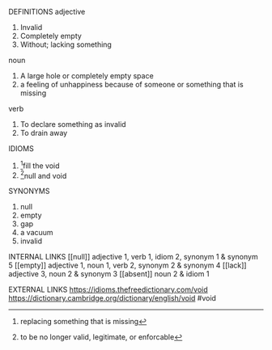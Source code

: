 DEFINITIONS
adjective
1. Invalid
2. Completely empty
3. Without; lacking something

noun
1. A large hole or completely empty space
2. a feeling of unhappiness because of someone or something that is missing

verb
1. To declare something as invalid
2. To drain away


IDIOMS
 1. [^1]fill the void
 2. [^2]null and void

SYNONYMS
1. null
2. empty
3. gap
4. a vacuum
5. invalid

INTERNAL LINKS
[[null]] adjective 1, verb 1, idiom 2, synonym 1 & synonym 5
[[empty]] adjective 1, noun 1, verb 2, synonym 2 & synonym 4
[[lack]] adjective 3, noun 2 & synonym 3
[[absent]] noun 2 & idiom 1



EXTERNAL LINKS
https://idioms.thefreedictionary.com/void
https://dictionary.cambridge.org/dictionary/english/void
#void

[^1]: replacing something that is missing

[^2]: to be no longer valid, legitimate, or enforcable
